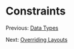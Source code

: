 Constraints
===========

Previous: [Data Types](4_datatypes.md)

Next: [Overriding Layouts](6_layouts.md)
